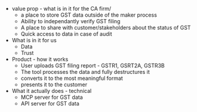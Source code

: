 - value prop - what is in it for the CA firm/
	- a place to store GST data outside of the maker process
	- Ability to independantly verify GST filing
	- A place to share with customer/stakeholders about the status of GST 
	- Quick access to data in case of audit
- What is in it for us
	- Data
	- Trust
- Product - how it works 
	- User uploads GST filing report - GSTR1, GSRT2A, GSTR3B
	- The tool processes the data and fully destructures it 
	- converts it to the most meaningful format
	- presents it to the customer
- What it actually does - technical
	- MCP server for GST data
	- API server for GST data